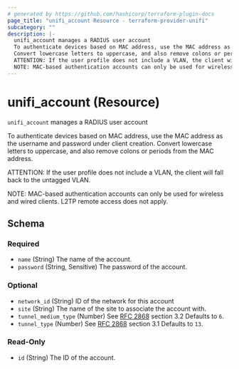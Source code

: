```yaml
---
# generated by https://github.com/hashicorp/terraform-plugin-docs
page_title: "unifi_account Resource - terraform-provider-unifi"
subcategory: ""
description: |-
  unifi_account manages a RADIUS user account
  To authenticate devices based on MAC address, use the MAC address as the username and password under client creation.
  Convert lowercase letters to uppercase, and also remove colons or periods from the MAC address.
  ATTENTION: If the user profile does not include a VLAN, the client will fall back to the untagged VLAN.
  NOTE: MAC-based authentication accounts can only be used for wireless and wired clients. L2TP remote access does not apply.
---
```


# unifi_account (Resource)

`unifi_account` manages a RADIUS user account

To authenticate devices based on MAC address, use the MAC address as the username and password under client creation. 
Convert lowercase letters to uppercase, and also remove colons or periods from the MAC address. 

ATTENTION: If the user profile does not include a VLAN, the client will fall back to the untagged VLAN. 

NOTE: MAC-based authentication accounts can only be used for wireless and wired clients. L2TP remote access does not apply.



<!-- schema generated by tfplugindocs -->
## Schema

### Required

- `name` (String) The name of the account.
- `password` (String, Sensitive) The password of the account.

### Optional

- `network_id` (String) ID of the network for this account
- `site` (String) The name of the site to associate the account with.
- `tunnel_medium_type` (Number) See [RFC 2868](https://www.rfc-editor.org/rfc/rfc2868) section 3.2 Defaults to `6`.
- `tunnel_type` (Number) See [RFC 2868](https://www.rfc-editor.org/rfc/rfc2868) section 3.1 Defaults to `13`.

### Read-Only

- `id` (String) The ID of the account.


